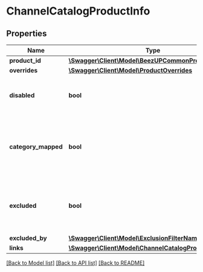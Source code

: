 # ChannelCatalogProductInfo

## Properties
Name | Type | Description | Notes
------------ | ------------- | ------------- | -------------
**product_id** | [**\Swagger\Client\Model\BeezUPCommonProductId**](BeezUPCommonProductId.md) |  | 
**overrides** | [**\Swagger\Client\Model\ProductOverrides**](ProductOverrides.md) |  | 
**disabled** | **bool** | Indicates if the product has been disabled or not | [default to false]
**category_mapped** | **bool** | Indicates if the product&#39;s category has been mapped to a channel category | 
**excluded** | **bool** | Indicates if the product has been excluded by a exclusion filter | [default to false]
**excluded_by** | [**\Swagger\Client\Model\ExclusionFilterName[]**](ExclusionFilterName.md) |  | [optional] 
**links** | [**\Swagger\Client\Model\ChannelCatalogProductInfoLinks**](ChannelCatalogProductInfoLinks.md) |  | 

[[Back to Model list]](../README.md#documentation-for-models) [[Back to API list]](../README.md#documentation-for-api-endpoints) [[Back to README]](../README.md)


